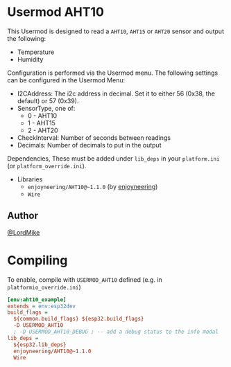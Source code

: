 # Usermod AHT10
This Usermod is designed to read a `AHT10`, `AHT15` or `AHT20` sensor and output the following:
- Temperature
- Humidity

Configuration is performed via the Usermod menu. The following settings can be configured in the Usermod Menu:
- I2CAddress: The i2c address in decimal. Set it to either 56 (0x38, the default) or 57 (0x39).
- SensorType, one of:
  - 0 - AHT10
  - 1 - AHT15
  - 2 - AHT20
- CheckInterval: Number of seconds between readings
- Decimals: Number of decimals to put in the output

Dependencies, These must be added under `lib_deps` in your `platform.ini` (or `platform_override.ini`).
- Libraries
  - `enjoyneering/AHT10@~1.1.0` (by [enjoyneering](https://registry.platformio.org/libraries/enjoyneering/AHT10))
  - `Wire`

## Author
[@LordMike](https://github.com/LordMike)

# Compiling

To enable, compile with `USERMOD_AHT10` defined  (e.g. in `platformio_override.ini`)
```ini
[env:aht10_example]
extends = env:esp32dev
build_flags =
  ${common.build_flags} ${esp32.build_flags}
  -D USERMOD_AHT10
  ; -D USERMOD_AHT10_DEBUG ; -- add a debug status to the info modal
lib_deps = 
  ${esp32.lib_deps}
  enjoyneering/AHT10@~1.1.0
  Wire
```
